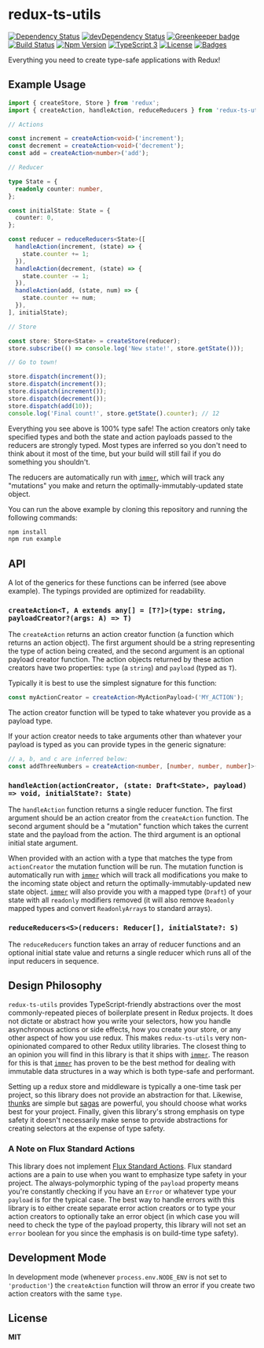 # redux-ts-utils

[![Dependency Status](https://img.shields.io/david/knpwrs/redux-ts-utils.svg)](https://david-dm.org/knpwrs/redux-ts-utils)
[![devDependency Status](https://img.shields.io/david/dev/knpwrs/redux-ts-utils.svg)](https://david-dm.org/knpwrs/redux-ts-utils#info=devDependencies)
[![Greenkeeper badge](https://badges.greenkeeper.io/knpwrs/redux-ts-utils.svg)](https://greenkeeper.io/)
[![Build Status](https://img.shields.io/travis/knpwrs/redux-ts-utils.svg)](https://travis-ci.org/knpwrs/redux-ts-utils)
[![Npm Version](https://img.shields.io/npm/v/redux-ts-utils.svg)](https://www.npmjs.com/package/redux-ts-utils)
[![TypeScript 3](https://img.shields.io/badge/TypeScript-3-blue.svg)](http://shields.io/)
[![License](https://img.shields.io/badge/license-MIT-blue.svg)](https://opensource.org/licenses/MIT)
[![Badges](https://img.shields.io/badge/badges-8-orange.svg)](http://shields.io/)

Everything you need to create type-safe applications with Redux!

## Example Usage

```ts
import { createStore, Store } from 'redux';
import { createAction, handleAction, reduceReducers } from 'redux-ts-utils';

// Actions

const increment = createAction<void>('increment');
const decrement = createAction<void>('decrement');
const add = createAction<number>('add');

// Reducer

type State = {
  readonly counter: number,
};

const initialState: State = {
  counter: 0,
};

const reducer = reduceReducers<State>([
  handleAction(increment, (state) => {
    state.counter += 1;
  }),
  handleAction(decrement, (state) => {
    state.counter -= 1;
  }),
  handleAction(add, (state, num) => {
    state.counter += num;
  }),
], initialState);

// Store

const store: Store<State> = createStore(reducer);
store.subscribe(() => console.log('New state!', store.getState()));

// Go to town!

store.dispatch(increment());
store.dispatch(increment());
store.dispatch(increment());
store.dispatch(decrement());
store.dispatch(add(10));
console.log('Final count!', store.getState().counter); // 12
```

Everything you see above is 100% type safe! The action creators only take
specified types and both the state and action payloads passed to the reducers
are strongly typed. Most types are inferred so you don't need to think about it
most of the time, but your build will still fail if you do something you
shouldn't.

The reducers are automatically run with [`immer`], which will track any
"mutations" you make and return the optimally-immutably-updated state object.

You can run the above example by cloning this repository and running the
following commands:

```sh
npm install
npm run example
```

## API

A lot of the generics for these functions can be inferred (see above example).
The typings provided are optimized for readability.

### `createAction<T, A extends any[] = [T?]>(type: string, payloadCreator?(args: A) => T)`

The `createAction` returns an action creator function (a function which returns
an action object). The first argument should be a string representing the type
of action being created, and the second argument is an optional payload creator
function. The action objects returned by these action creators have two
properties: `type` (a `string`) and `payload` (typed as `T`).

Typically it is best to use the simplest signature for this function:

```ts
const myActionCreator = createAction<MyActionPayload>('MY_ACTION');
```

The action creator function will be typed to take whatever you provide as a
payload type.

If your action creator needs to take arguments other than whatever your payload
is typed as you can provide types in the generic signature:

```ts
// a, b, and c are inferred below:
const addThreeNumbers = createAction<number, [number, number, number]>('ADD_THREE_NUMBERS', (a, b, c) => a + b + c);
```

### `handleAction(actionCreator, (state: Draft<State>, payload) => void, initialState?: State)`

The `handleAction` function returns a single reducer function. The first
argument should be an action creator from the `createAction` function. The
second argument should be a "mutation" function which takes the current state
and the payload from the action. The third argument is an optional initial
state argument.

When provided with an action with a type that matches the type from
`actionCreator` the mutation function will be run. The mutation function is
automatically run with [`immer`] which will track all modifications you make to
the incoming state object and return the optimally-immutably-updated new state
object. [`immer`] will also provide you with a mapped type (`Draft`) of your
state with all `readonly` modifiers removed (it will also remove `Readonly`
mapped types and convert `ReadonlyArray`s to standard arrays).

### `reduceReducers<S>(reducers: Reducer[], initialState?: S)`

The `reduceReducers` function takes an array of reducer functions and an
optional initial state value and returns a single reducer which runs all of the
input reducers in sequence.

## Design Philosophy

`redux-ts-utils` provides TypeScript-friendly abstractions over the most
commonly-repeated pieces of boilerplate present in Redux projects. It does not
dictate or abstract how you write your selectors, how you handle asynchronous
actions or side effects, how you create your store, or any other aspect of how
you use redux.  This makes `redux-ts-utils` very non-opinionated compared to
other Redux utility libraries. The closest thing to an opinion you will find in
this library is that it ships with [`immer`]. The reason for this is that
[`immer`] has proven to be the best method for dealing with immutable data
structures in a way which is both type-safe and performant.

Setting up a redux store and middleware is typically a one-time task per
project, so this library does not provide an abstraction for that. Likewise,
[thunks] are simple but [sagas] are powerful, you should choose what works best
for your project. Finally, given this library's strong emphasis on type safety
it doesn't necessarily make sense to provide abstractions for creating
selectors at the expense of type safety.

### A Note on Flux Standard Actions

This library does not implement [Flux Standard Actions][fsa]. Flux standard
actions are a pain to use when you want to emphasize type safety in your
project. The always-polymorphic typing of the `payload` property means you're
constantly checking if you have an `Error` or whatever type your `payload` is
for the typical case. The best way to handle errors with this library is to
either create separate error action creators or to type your action creators to
optionally take an error object (in which case you will need to check the type
of the payload property, this library will not set an `error` boolean for you
since the emphasis is on build-time type safety).

## Development Mode

In development mode (whenever `process.env.NODE_ENV` is not set to
`'production'`) the `createAction` function will throw an error if you create
two action creators with the same `type`.

## License

**MIT**

[`immer`]: https://github.com/mweststrate/immer "Create the next immutable state by mutating the current one"
[thunks]: https://github.com/reduxjs/redux-thunk
[sagas]: https://github.com/redux-saga/redux-saga
[fsa]: https://github.com/redux-utilities/flux-standard-action
